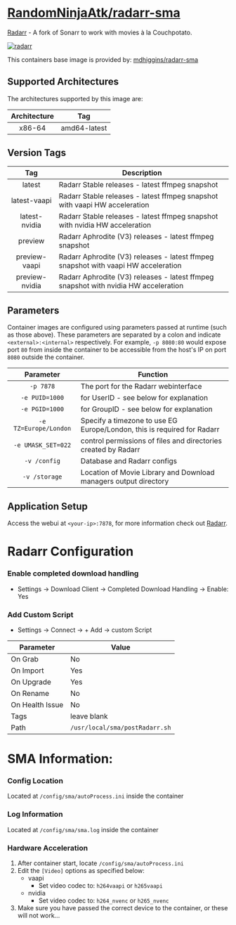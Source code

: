 # [RandomNinjaAtk/radarr-sma](https://github.com/RandomNinjaAtk/docker-radarr-sma)

[Radarr](https://github.com/Radarr/Radarr) - A fork of Sonarr to work with movies à la Couchpotato.


[![radarr](https://raw.githubusercontent.com/linuxserver/docker-templates/master/linuxserver.io/img/radarr.png)](https://github.com/Radarr/Radarr)

This containers base image is provided by: [mdhiggins/radarr-sma](https://github.com/mdhiggins/radarr-sma)


## Supported Architectures

The architectures supported by this image are:

| Architecture | Tag |
| :----: | --- |
| x86-64 | amd64-latest |

## Version Tags

| Tag | Description |
| :----: | --- |
| latest | Radarr Stable releases - latest ffmpeg snapshot |
| latest-vaapi | Radarr Stable releases - latest ffmpeg snapshot with vaapi HW acceleration |
| latest-nvidia | Radarr Stable releases - latest ffmpeg snapshot with nvidia HW acceleration |
| preview | Radarr Aphrodite (V3) releases - latest ffmpeg snapshot |
| preview-vaapi | Radarr Aphrodite (V3) releases - latest ffmpeg snapshot with vaapi HW acceleration |
| preview-nvidia | Radarr Aphrodite (V3) releases - latest ffmpeg snapshot with nvidia HW acceleration |

## Parameters

Container images are configured using parameters passed at runtime (such as those above). These parameters are separated by a colon and indicate `<external>:<internal>` respectively. For example, `-p 8080:80` would expose port `80` from inside the container to be accessible from the host's IP on port `8080` outside the container.

| Parameter | Function |
| :----: | --- |
| `-p 7878` | The port for the Radarr webinterface |
| `-e PUID=1000` | for UserID - see below for explanation |
| `-e PGID=1000` | for GroupID - see below for explanation |
| `-e TZ=Europe/London` | Specify a timezone to use EG Europe/London, this is required for Radarr |
| `-e UMASK_SET=022` | control permissions of files and directories created by Radarr |
| `-v /config` | Database and Radarr configs |
| `-v /storage` | Location of Movie Library and Download managers output directory |

## Application Setup

Access the webui at `<your-ip>:7878`, for more information check out [Radarr](https://radarr.video/).

# Radarr Configuration

### Enable completed download handling
* Settings -> Download Client -> Completed Download Handling -> Enable: Yes

### Add Custom Script
* Settings -> Connect -> + Add -> custom Script

| Parameter | Value |
| --- | --- |
| On Grab | No |
| On Import | Yes |
| On Upgrade | Yes |
| On Rename | No |
| On Health Issue | No |
| Tags | leave blank |
| Path | `/usr/local/sma/postRadarr.sh` |

# SMA Information:

### Config Location
Located at `/config/sma/autoProcess.ini` inside the container

### Log Information
Located at `/config/sma/sma.log` inside the container

### Hardware Acceleration

1. After container start, locate `/config/sma/autoProcess.ini`
1. Edit the `[Video]` options as specified below:
	* vaapi
		* Set video codec to: `h264vaapi` or `h265vaapi`
	* nvidia
		* Set video codec to: `h264_nvenc` or `h265_nvenc`
1. Make sure you have passed the correct device to the container, or these will not work...
